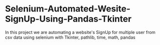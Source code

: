 # Selenium-Automated-Wesite-SignUp-Using-Pandas-Tkinter
In this project we are automating a website's SignUp for multiple user from csv data using selenium with Tkinter, pathlib, time, math, pandas
